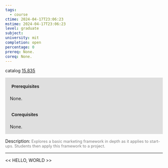 ```yaml
---
tags:
  - course
ctime: 2024-04-17T23:06:23
mstime: 2024-04-17T23:06:23
level: graduate
subject: 
university: mit
completion: open
percentage: 0
prereq: None.
coreq: None.
---
```


catalog [15.835](http://student.mit.edu/catalog/m15c.html#15.835)

<span style="display: block; padding: 15px; background-color: rgb(100, 100, 100, 0.2);"><font id="m_prereq1299_0" style="display: block; font-family: Arial, sans-serif; font-weight: bold; padding: 5px">Prerequisites</font><br><span id="prereq1299_0">None.</span></span>
<span style="display: block; padding: 15px; background-color: rgb(100, 100, 100, 0.2);"><font id="m_coreq1299_0" style="display: block; font-family: Arial, sans-serif; font-weight: bold; padding: 5px">Corequisites</font><br><span id="coreq1299_0">None.</span></span>

<font style="">Description:</font>
<font style="color: grey; font-size: 0.8rem;">Explores a basic marketing framework in depth as it applies to start-ups. Students then apply this framework to a project.</font>



---

<< HELLO, WORLD >>
